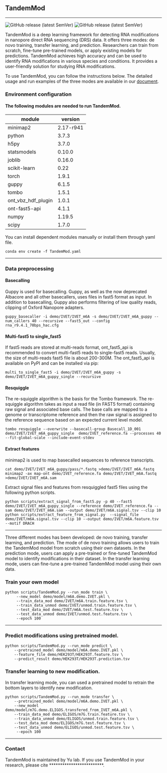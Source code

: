 ## TandemMod
---
![GitHub release (latest SemVer)](https://img.shields.io/badge/Version-v1.1.0-yellowgreen) ![GitHub release (latest SemVer)](https://img.shields.io/badge/Language-python-yellowgreen)

TandemMod is a deep learning framework for detecting RNA modifications in nanopore direct RNA sequencing (DRS) data. It offers three modes: de novo training, transfer learning, and prediction. Researchers can train from scratch, fine-tune pre-trained models, or apply existing models for predictions. TandemMod achieves high accuracy and can be used to identify RNA modifications in various species and conditions. It provides a user-friendly solution for studying RNA modifications.

To use TandemMod, you can follow the instructions below. The detailed usage and run examples of the three modes are available in our [document](https://yulab2021.github.io/TandemMod_document).

### Environment configuration
#### The following modules are needed to run TandemMod. 

module | version
---|---
minimap2 | 2.17-r941
python                               |3.7.3
h5py                               |3.7.0
statsmodels                        |0.10.0
joblib                        |0.16.0
scikit-learn              |0.22 
torch                     |1.9.1
guppy                     |6.1.5
tombo                     |1.5.1
ont_vbz_hdf_plugin        |1.0.1
ont-fast5-api             |4.1.1
numpy                     |1.19.5
scipy                     |1.7.0

You can install dependent modules manually or install them through yaml file.
```
conda env create -f TandemMod.yaml
```
---
### Data preprocessing
#### Basecalling
Guppy is used for basecalling. Guppy, as well as the now deprecated Albacore and all other basecallers, uses files in fast5 format as input. In addition to basecalling, Guppy also performs filtering of low quality reads, clipping of Oxford Nanopore adapters.
```
guppy_basecaller -i demo/IVET/IVET_m6A -s demo/IVET/IVET_m6A_guppy --num_callers 40 --recursive --fast5_out --config rna_r9.4.1_70bps_hac.cfg
```
#### Multi-fast5 to single_fast5
If fast5 reads are stored at multi-reads format, ont_fast5_api is recommended to convert multi-fast5 reads to single-fast5 reads. Usually, the size of multi-reads fast5 file is about 200-300M. The ont_fast5_api is available on PyPI and can be installed via pip:
```
multi_to_single_fast5 -i demo/IVET/IVET_m6A_guppy -s demo/IVET/IVET_m6A_guppy_single --recursive
```
#### Resquiggle
The re-squiggle algorithm is the basis for the Tombo framework. The re-squiggle algorithm takes as input a read file (in FAST5 format) containing raw signal and associated base calls. The base calls are mapped to a genome or transcriptome reference and then the raw signal is assigned to the reference sequence based on an expected current level model.
```
tombo resquiggle --overwrite --basecall-group Basecall_1D_001 demo/IVET/IVET_m6A_guppy_single  demo/IVET_reference.fa --processes 40 --fit-global-scale --include-event-stdev
```
#### Extract features
minimap2 is used to map basecalled sequences to reference transcripts.
```
cat demo/IVET/IVET_m6A_guppy/pass/*.fastq >demo/IVET/IVET_m6A.fastq
minimap2 -ax map-ont demo/IVET_reference.fa demo/IVET/IVET_m6A.fastq >demo/IVET/IVET_m6A.sam
```
Extract signal files and features from resquiggled fast5 files using the following python scripts.
```
python scripts/extract_signal_from_fast5.py -p 40 --fast5 demo/IVET/IVET_m6A_guppy_single --reference demo/IVET_reference.fa --sam demo/IVET/IVET_m6A.sam --output demo/IVET/m6A.signal.tsv --clip 10
python scripts/extract_feature_from_signal.py  --signal_file demo/IVET/m6A.signal.tsv --clip 10 --output demo/IVET/m6A.feature.tsv --motif DRACH
```

---
Three different modes has been developed: de novo training, transfer learning, and prediction. The mode of de novo training allows users to train the TandemMod model from scratch using their own datasets. In the prediction mode, users can apply a pre-trained or fine-tuned TandemMod model to identify modifications in their dataset. In the transfer learning mode, users can fine-tune a pre-trained TandemMod model using their own data. 
### Train your own model
```
python scripts/TandemMod.py --run_mode train \
     --new_model demo/model/m6A.demo.IVET.pkl \
     --train_data_mod demo/IVET/m6A.train.feature.tsv \
     --train_data_unmod demo/IVET/unmod.train.feature.tsv \
     --test_data_mod demo/IVET/m6A.test.feature.tsv \
     --test_data_unmod demo/IVET/unmod.test.feature.tsv \
     --epoch 100
```
---
### Predict modifications using pretrained model.
```
python scripts/TandemMod.py --run_mode predict \
    --pretrained_model demo/model/m6A.demo.IVET.pkl \
    --feature_file demo/HEK293T/HEK293T.feature.tsv \
    --predict_result demo/HEK293T/HEK293T.prediction.tsv
```

### Transfer learning to new modification.
In transfer learning mode, you can used a pretrained model to retrain the bottom layers to identify new modification.
```
python scripts/TandemMod.py --run_mode transfer \
    --pretrained_model demo/model/m6A.demo.IVET.pkl \
    --new_model demo/model/m7G.demo.ELIGOS.transfered_from_IVET_m6A.pkl \
    --train_data_mod demo/ELIGOS/m7G.train.feature.tsv \
    --train_data_unmod demo/ELIGOS/unmod.train.feature.tsv \
    --test_data_mod demo/ELIGOS/m7G.test.feature.tsv \
    --test_data_unmod demo/ELIGOS/unmod.test.feature.tsv \
     --epoch 100
```
---
### Contact
TandemMod is maintained by Yu lab.
If you use TandemMod in your research, please cite *************************.


